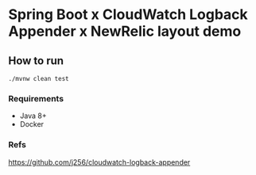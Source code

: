 # Spring Boot x CloudWatch Logback Appender x NewRelic layout demo

## How to run
```
./mvnw clean test
```

### Requirements
* Java 8+
* Docker


### Refs
https://github.com/j256/cloudwatch-logback-appender
